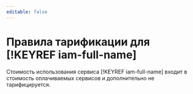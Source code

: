 ```yaml
---
editable: false
---
```


# Правила тарификации для [!KEYREF iam-full-name]

Стоимость использования сервиса [!KEYREF iam-full-name] входит в стоимость оплачиваемых сервисов и дополнительно не тарифицируется.
